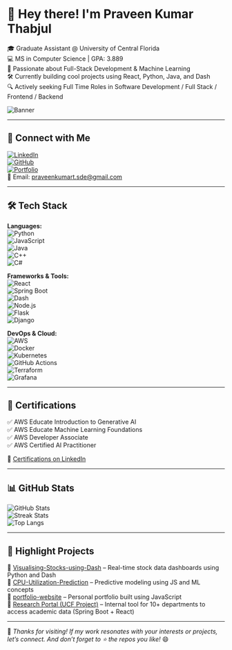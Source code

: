 # 👋 Hey there! I'm Praveen Kumar Thabjul

🎓 Graduate Assistant @ University of Central Florida  
💻 MS in Computer Science | GPA: 3.889  
🚀 Passionate about Full-Stack Development & Machine Learning  
🛠️ Currently building cool projects using React, Python, Java, and Dash  
🔍 Actively seeking Full Time Roles in Software Development / Full Stack / Frontend / Backend

![Banner](https://github.com/praveenkt2001/praveenkt2001/blob/main/assets/banner.gif)

---

## 🔗 Connect with Me

[![LinkedIn](https://img.shields.io/badge/LinkedIn-%230077B5.svg?style=for-the-badge&logo=linkedin&logoColor=white)](https://linkedin.com/in/praveenkt2001)  
[![GitHub](https://img.shields.io/badge/GitHub-121013?style=for-the-badge&logo=github&logoColor=white)](https://github.com/praveenkt2001)  
[![Portfolio](https://img.shields.io/badge/Portfolio-000?style=for-the-badge&logo=vercel&logoColor=white)](https://portfolio-website-ashy-one.vercel.app/)  
📧 Email: [praveenkumart.sde@gmail.com](mailto:praveenkumart.sde@gmail.com)

---

## 🛠️ Tech Stack

**Languages:**  
![Python](https://img.shields.io/badge/Python-3776AB?style=flat-square&logo=python&logoColor=white)  
![JavaScript](https://img.shields.io/badge/JavaScript-F7DF1E?style=flat-square&logo=javascript&logoColor=black)  
![Java](https://img.shields.io/badge/Java-ED8B00?style=flat-square&logo=java&logoColor=white)  
![C++](https://img.shields.io/badge/C++-00599C?style=flat-square&logo=c%2B%2B&logoColor=white)  
![C#](https://img.shields.io/badge/C%23-239120?style=flat-square&logo=c-sharp&logoColor=white)

**Frameworks & Tools:**  
![React](https://img.shields.io/badge/React-20232A?style=flat-square&logo=react&logoColor=61DAFB)  
![Spring Boot](https://img.shields.io/badge/Spring_Boot-6DB33F?style=flat-square&logo=spring-boot&logoColor=white)  
![Dash](https://img.shields.io/badge/Dash-16B9FD?style=flat-square&logo=plotly&logoColor=white)  
![Node.js](https://img.shields.io/badge/Node.js-339933?style=flat-square&logo=node.js&logoColor=white)  
![Flask](https://img.shields.io/badge/Flask-000000?style=flat-square&logo=flask&logoColor=white)  
![Django](https://img.shields.io/badge/Django-092E20?style=flat-square&logo=django&logoColor=white)

**DevOps & Cloud:**  
![AWS](https://img.shields.io/badge/AWS-232F3E?style=flat-square&logo=amazon-aws&logoColor=white)  
![Docker](https://img.shields.io/badge/Docker-2496ED?style=flat-square&logo=docker&logoColor=white)  
![Kubernetes](https://img.shields.io/badge/Kubernetes-326CE5?style=flat-square&logo=kubernetes&logoColor=white)  
![GitHub Actions](https://img.shields.io/badge/GitHub%20Actions-2088FF?style=flat-square&logo=github-actions&logoColor=white)  
![Terraform](https://img.shields.io/badge/Terraform-623CE4?style=flat-square&logo=terraform&logoColor=white)  
![Grafana](https://img.shields.io/badge/Grafana-F46800?style=flat-square&logo=grafana&logoColor=white)

---

## 📜 Certifications

✅ AWS Educate Introduction to Generative AI  
✅ AWS Educate Machine Learning Foundations  
✅ AWS Developer Associate  
✅ AWS Certified AI Practitioner  

🔗 [Certifications on LinkedIn](https://www.linkedin.com/in/praveenkt2001/details/certifications/)

---

## 📊 GitHub Stats

![GitHub Stats](https://github-readme-stats.vercel.app/api?username=praveenkt2001&show_icons=true&theme=tokyonight)  
![Streak Stats](https://streak-stats.demolab.com?user=praveenkt2001&theme=tokyonight)  
![Top Langs](https://github-readme-stats.vercel.app/api/top-langs/?username=praveenkt2001&layout=compact&theme=tokyonight)

---

## 🚀 Highlight Projects

🔹 [Visualising-Stocks-using-Dash](https://github.com/praveenkt2001/Visualising-Stocks-using-Dash-) – Real-time stock data dashboards using Python and Dash  
🔹 [CPU-Utilization-Prediction](https://github.com/praveenkt2001/CPU-Utilization-Prediction) – Predictive modeling using JS and ML concepts  
🔹 [portfolio-website](https://github.com/praveenkt2001/portfolio-website) – Personal portfolio built using JavaScript  
🔹 [Research Portal (UCF Project)](https://github.com/praveenkt2001) – Internal tool for 10+ departments to access academic data (Spring Boot + React)

---

📌 _Thanks for visiting! If my work resonates with your interests or projects, let’s connect. And don’t forget to ⭐️ the repos you like!_ 😄
